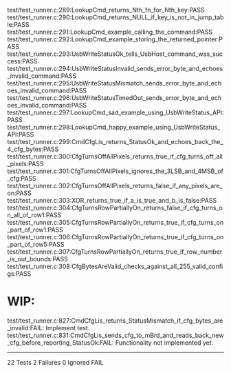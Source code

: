 test/test_runner.c:289:LookupCmd_returns_Nth_fn_for_Nth_key:PASS
test/test_runner.c:290:LookupCmd_returns_NULL_if_key_is_not_in_jump_table:PASS
test/test_runner.c:291:LookupCmd_example_calling_the_command:PASS
test/test_runner.c:292:LookupCmd_example_storing_the_returned_pointer:PASS
test/test_runner.c:293:UsbWriteStatusOk_tells_UsbHost_command_was_success:PASS
test/test_runner.c:294:UsbWriteStatusInvalid_sends_error_byte_and_echoes_invalid_command:PASS
test/test_runner.c:295:UsbWriteStatusMismatch_sends_error_byte_and_echoes_invalid_command:PASS
test/test_runner.c:296:UsbWriteStatusTimedOut_sends_error_byte_and_echoes_invalid_command:PASS
test/test_runner.c:297:LookupCmd_sad_example_using_UsbWriteStatus_API:PASS
test/test_runner.c:298:LookupCmd_happy_example_using_UsbWriteStatus_API:PASS
test/test_runner.c:299:CmdCfgLis_returns_StatusOk_and_echoes_back_the_4_cfg_bytes:PASS
test/test_runner.c:300:CfgTurnsOffAllPixels_returns_true_if_cfg_turns_off_all_pixels:PASS
test/test_runner.c:301:CfgTurnsOffAllPixels_ignores_the_3LSB_and_4MSB_of_cfg:PASS
test/test_runner.c:302:CfgTurnsOffAllPixels_returns_false_if_any_pixels_are_on:PASS
test/test_runner.c:303:XOR_returns_true_if_a_is_true_and_b_is_false:PASS
test/test_runner.c:304:CfgTurnsRowPartiallyOn_returns_false_if_cfg_turns_on_all_of_row1:PASS
test/test_runner.c:305:CfgTurnsRowPartiallyOn_returns_true_if_cfg_turns_on_part_of_row1:PASS
test/test_runner.c:306:CfgTurnsRowPartiallyOn_returns_true_if_cfg_turns_on_part_of_row5:PASS
test/test_runner.c:307:CfgTurnsRowPartiallyOn_returns_true_if_row_number_is_out_bounds:PASS
test/test_runner.c:308:CfgBytesAreValid_checks_against_all_255_valid_configs:PASS

# WIP:
test/test_runner.c:827:CmdCfgLis_returns_StatusMismatch_if_cfg_bytes_are_invalid:FAIL: Implement test.
test/test_runner.c:831:CmdCfgLis_sends_cfg_to_mBrd_and_reads_back_new_cfg_before_reporting_StatusOk:FAIL: Functionality not implemented yet.

-----------------------
22 Tests 2 Failures 0 Ignored 
FAIL
